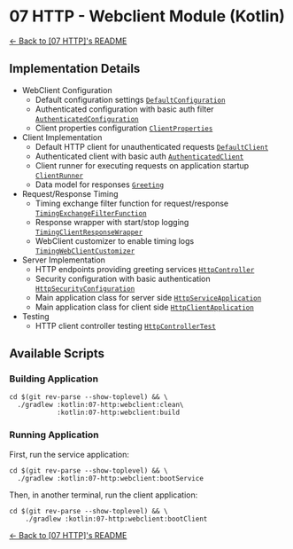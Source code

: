 # 07 HTTP - Webclient Module (Kotlin)

[← Back to \[07 HTTP\]'s README](../README.md)

## Implementation Details

- WebClient Configuration
  - Default configuration settings [`DefaultConfiguration`](./src/main/kotlin/com/fresult/client/configs/DefaultConfiguration.kt)
  - Authenticated configuration with basic auth filter [`AuthenticatedConfiguration`](./src/main/kotlin/com/fresult/client/configs/AuthenticatedConfiguration.kt)
  - Client properties configuration [`ClientProperties`](./src/main/kotlin/com/fresult/client/ClientProperties.kt)
- Client Implementation
  - Default HTTP client for unauthenticated requests [`DefaultClient`](./src/main/kotlin/com/fresult/client/DefaultClient.kt)
  - Authenticated client with basic auth [`AuthenticatedClient`](./src/main/kotlin/com/fresult/client/AuthenticatedClient.kt)
  - Client runner for executing requests on application startup [`ClientRunner`](./src/main/kotlin/com/fresult/client/ClientRunner.kt)
  - Data model for responses [`Greeting`](./src/main/kotlin/com/fresult/client/Greeting.kt)
- Request/Response Timing
  - Timing exchange filter function for request/response [`TimingExchangeFilterFunction`](./src/main/kotlin/com/fresult/client/timer/TimingExchangeFilterFunction.kt)
  - Response wrapper with start/stop logging [`TimingClientResponseWrapper`](./src/main/kotlin/com/fresult/client/timer/TimingClientResponseWrapper.kt)
  - WebClient customizer to enable timing logs [`TimingWebClientCustomizer`](./src/main/kotlin/com/fresult/client/timer/TimingWebClientCustomizer.kt)
- Server Implementation
  - HTTP endpoints providing greeting services [`HttpController`](./src/main/kotlin/com/fresult/service/HttpController.kt)
  - Security configuration with basic authentication [`HttpSecurityConfiguration`](./src/main/kotlin/com/fresult/service/HttpSecurityConfiguration.kt)
  - Main application class for server side [`HttpServiceApplication`](./src/main/kotlin/com/fresult/service/HttpServiceApplication.kt)
  - Main application class for client side [`HttpClientApplication`](./src/main/kotlin/com/fresult/client/HttpClientApplication.kt)
- Testing
  - HTTP client controller testing [`HttpControllerTest`](./src/test/kotlin/com/fresult/service/HttpControllerTest.kt)

## Available Scripts

### Building Application

```shell
cd $(git rev-parse --show-toplevel) && \
  ./gradlew :kotlin:07-http:webclient:clean\
            :kotlin:07-http:webclient:build
```

### Running Application

First, run the service application:

```shell
cd $(git rev-parse --show-toplevel) && \
  ./gradlew :kotlin:07-http:webclient:bootService
```

Then, in another terminal, run the client application:

```shell
cd $(git rev-parse --show-toplevel) && \
    ./gradlew :kotlin:07-http:webclient:bootClient
```

[← Back to \[07 HTTP\]'s README](../README.md)
